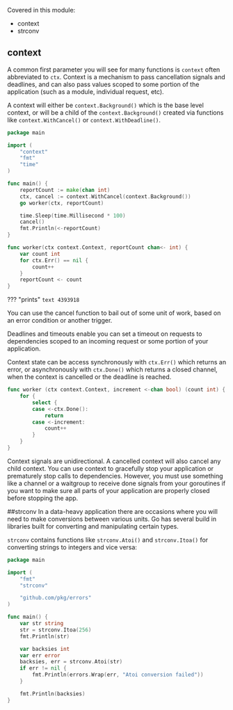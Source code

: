 Covered in this module:

* context
* strconv

## context
A common first parameter you will see for many functions is `context` often abbreviated to `ctx`. Context is a mechanism to pass cancellation signals and deadlines, and can also pass values scoped to some portion of the application (such as a module, individual request, etc).

A context will either be `context.Background()` which is the base level context, or will be a child of the `context.Background()` created via functions like `context.WithCancel()` or `context.WithDeadline()`.
```go
package main

import (
	"context"
	"fmt"
	"time"
)

func main() {
	reportCount := make(chan int)
	ctx, cancel := context.WithCancel(context.Background())
	go worker(ctx, reportCount)

	time.Sleep(time.Millisecond * 100)
	cancel()
	fmt.Println(<-reportCount)
}

func worker(ctx context.Context, reportCount chan<- int) {
	var count int
	for ctx.Err() == nil {
		count++
	}
	reportCount <- count
}
```

??? "prints"
    ```text
    4393918
    ```

You can use the cancel function to bail out of some unit of work, based on an error condition or another trigger. 

Deadlines and timeouts enable you can set a timeout on requests to dependencies scoped to an incoming request or some portion of your application.

Context state can be access synchronously with `ctx.Err()` which returns an error, or asynchronously with `ctx.Done()` which returns a closed channel, when the context is cancelled or the deadline is reached.
```go
func worker (ctx context.Context, increment <-chan bool) (count int) {
	for {
		select {
		case <-ctx.Done():
			return
		case <-increment:
			count++
		}
	}
}
```

Context signals are unidirectional. A cancelled context will also cancel any child context. You can use context to gracefully stop your application or prematurely stop calls to dependencies. However, you must use something like a channel or a waitgroup to receive done signals from your goroutines if you want to make sure all parts of your application are properly closed before stopping the app.

##strconv
In a data-heavy application there are occasions where you will need to make conversions between various units. Go has several build in libraries built for converting and manipulating certain types.

`strconv` contains functions like `strconv.Atoi()` and `strconv.Itoa()` for converting strings to integers and vice versa:
```go
package main

import (
	"fmt"
	"strconv"

	"github.com/pkg/errors"
)

func main() {
	var str string
	str = strconv.Itoa(256)
	fmt.Println(str)

	var backsies int
	var err error
	backsies, err = strconv.Atoi(str)
	if err != nil {
		fmt.Println(errors.Wrap(err, "Atoi conversion failed"))
	}

	fmt.Println(backsies)
}
```
